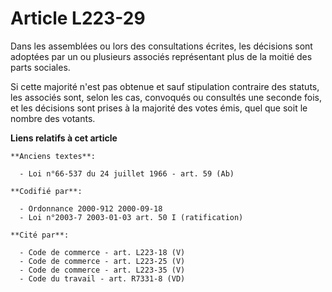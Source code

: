 # Article L223-29

Dans les assemblées ou lors des consultations écrites, les décisions sont adoptées par un ou plusieurs associés représentant
plus de la moitié des parts sociales.

Si cette majorité n'est pas obtenue et sauf stipulation contraire des statuts, les associés sont, selon les cas, convoqués ou
consultés une seconde fois, et les décisions sont prises à la majorité des votes émis, quel que soit le nombre des votants.

**Liens relatifs à cet article**

	**Anciens textes**:

	  - Loi n°66-537 du 24 juillet 1966 - art. 59 (Ab)

	**Codifié par**:

	  - Ordonnance 2000-912 2000-09-18
	  - Loi n°2003-7 2003-01-03 art. 50 I (ratification)

	**Cité par**:

	  - Code de commerce - art. L223-18 (V)
	  - Code de commerce - art. L223-25 (V)
	  - Code de commerce - art. L223-35 (V)
	  - Code du travail - art. R7331-8 (VD)
